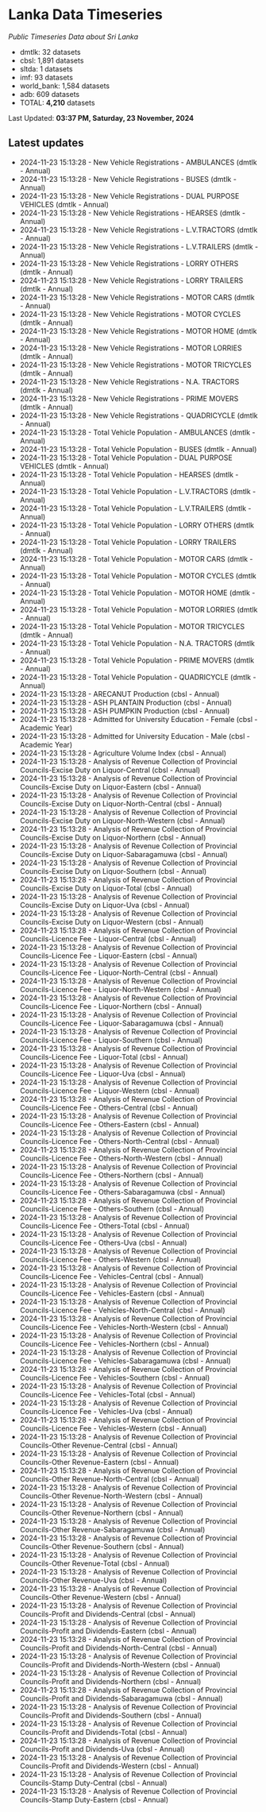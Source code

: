 # Lanka Data Timeseries
*Public Timeseries Data about Sri Lanka*

* dmtlk: 32 datasets
* cbsl: 1,891 datasets
* sltda: 1 datasets
* imf: 93 datasets
* world_bank: 1,584 datasets
* adb: 609 datasets
* TOTAL: **4,210** datasets

Last Updated: **03:37 PM, Saturday, 23 November, 2024**

## Latest updates

* 2024-11-23 15:13:28 - New Vehicle Registrations - AMBULANCES (dmtlk - Annual)
* 2024-11-23 15:13:28 - New Vehicle Registrations - BUSES (dmtlk - Annual)
* 2024-11-23 15:13:28 - New Vehicle Registrations - DUAL PURPOSE VEHICLES (dmtlk - Annual)
* 2024-11-23 15:13:28 - New Vehicle Registrations - HEARSES (dmtlk - Annual)
* 2024-11-23 15:13:28 - New Vehicle Registrations - L.V.TRACTORS (dmtlk - Annual)
* 2024-11-23 15:13:28 - New Vehicle Registrations - L.V.TRAILERS (dmtlk - Annual)
* 2024-11-23 15:13:28 - New Vehicle Registrations - LORRY OTHERS (dmtlk - Annual)
* 2024-11-23 15:13:28 - New Vehicle Registrations - LORRY TRAILERS (dmtlk - Annual)
* 2024-11-23 15:13:28 - New Vehicle Registrations - MOTOR CARS (dmtlk - Annual)
* 2024-11-23 15:13:28 - New Vehicle Registrations - MOTOR CYCLES (dmtlk - Annual)
* 2024-11-23 15:13:28 - New Vehicle Registrations - MOTOR HOME (dmtlk - Annual)
* 2024-11-23 15:13:28 - New Vehicle Registrations - MOTOR LORRIES (dmtlk - Annual)
* 2024-11-23 15:13:28 - New Vehicle Registrations - MOTOR TRICYCLES (dmtlk - Annual)
* 2024-11-23 15:13:28 - New Vehicle Registrations - N.A. TRACTORS (dmtlk - Annual)
* 2024-11-23 15:13:28 - New Vehicle Registrations - PRIME MOVERS (dmtlk - Annual)
* 2024-11-23 15:13:28 - New Vehicle Registrations - QUADRICYCLE (dmtlk - Annual)
* 2024-11-23 15:13:28 - Total Vehicle Population - AMBULANCES (dmtlk - Annual)
* 2024-11-23 15:13:28 - Total Vehicle Population - BUSES (dmtlk - Annual)
* 2024-11-23 15:13:28 - Total Vehicle Population - DUAL PURPOSE VEHICLES (dmtlk - Annual)
* 2024-11-23 15:13:28 - Total Vehicle Population - HEARSES (dmtlk - Annual)
* 2024-11-23 15:13:28 - Total Vehicle Population - L.V.TRACTORS (dmtlk - Annual)
* 2024-11-23 15:13:28 - Total Vehicle Population - L.V.TRAILERS (dmtlk - Annual)
* 2024-11-23 15:13:28 - Total Vehicle Population - LORRY OTHERS (dmtlk - Annual)
* 2024-11-23 15:13:28 - Total Vehicle Population - LORRY TRAILERS (dmtlk - Annual)
* 2024-11-23 15:13:28 - Total Vehicle Population - MOTOR CARS (dmtlk - Annual)
* 2024-11-23 15:13:28 - Total Vehicle Population - MOTOR CYCLES (dmtlk - Annual)
* 2024-11-23 15:13:28 - Total Vehicle Population - MOTOR HOME (dmtlk - Annual)
* 2024-11-23 15:13:28 - Total Vehicle Population - MOTOR LORRIES (dmtlk - Annual)
* 2024-11-23 15:13:28 - Total Vehicle Population - MOTOR TRICYCLES (dmtlk - Annual)
* 2024-11-23 15:13:28 - Total Vehicle Population - N.A. TRACTORS (dmtlk - Annual)
* 2024-11-23 15:13:28 - Total Vehicle Population - PRIME MOVERS (dmtlk - Annual)
* 2024-11-23 15:13:28 - Total Vehicle Population - QUADRICYCLE (dmtlk - Annual)
* 2024-11-23 15:13:28 - ARECANUT Production (cbsl - Annual)
* 2024-11-23 15:13:28 - ASH PLANTAIN Production (cbsl - Annual)
* 2024-11-23 15:13:28 - ASH PUMPKIN Production (cbsl - Annual)
* 2024-11-23 15:13:28 - Admitted for University Education - Female (cbsl - Academic Year)
* 2024-11-23 15:13:28 - Admitted for University Education - Male (cbsl - Academic Year)
* 2024-11-23 15:13:28 - Agriculture Volume Index (cbsl - Annual)
* 2024-11-23 15:13:28 - Analysis of Revenue Collection of Provincial Councils-Excise Duty on Liquor-Central (cbsl - Annual)
* 2024-11-23 15:13:28 - Analysis of Revenue Collection of Provincial Councils-Excise Duty on Liquor-Eastern (cbsl - Annual)
* 2024-11-23 15:13:28 - Analysis of Revenue Collection of Provincial Councils-Excise Duty on Liquor-North-Central (cbsl - Annual)
* 2024-11-23 15:13:28 - Analysis of Revenue Collection of Provincial Councils-Excise Duty on Liquor-North-Western (cbsl - Annual)
* 2024-11-23 15:13:28 - Analysis of Revenue Collection of Provincial Councils-Excise Duty on Liquor-Northern (cbsl - Annual)
* 2024-11-23 15:13:28 - Analysis of Revenue Collection of Provincial Councils-Excise Duty on Liquor-Sabaragamuwa (cbsl - Annual)
* 2024-11-23 15:13:28 - Analysis of Revenue Collection of Provincial Councils-Excise Duty on Liquor-Southern (cbsl - Annual)
* 2024-11-23 15:13:28 - Analysis of Revenue Collection of Provincial Councils-Excise Duty on Liquor-Total (cbsl - Annual)
* 2024-11-23 15:13:28 - Analysis of Revenue Collection of Provincial Councils-Excise Duty on Liquor-Uva (cbsl - Annual)
* 2024-11-23 15:13:28 - Analysis of Revenue Collection of Provincial Councils-Excise Duty on Liquor-Western (cbsl - Annual)
* 2024-11-23 15:13:28 - Analysis of Revenue Collection of Provincial Councils-Licence Fee - Liquor-Central (cbsl - Annual)
* 2024-11-23 15:13:28 - Analysis of Revenue Collection of Provincial Councils-Licence Fee - Liquor-Eastern (cbsl - Annual)
* 2024-11-23 15:13:28 - Analysis of Revenue Collection of Provincial Councils-Licence Fee - Liquor-North-Central (cbsl - Annual)
* 2024-11-23 15:13:28 - Analysis of Revenue Collection of Provincial Councils-Licence Fee - Liquor-North-Western (cbsl - Annual)
* 2024-11-23 15:13:28 - Analysis of Revenue Collection of Provincial Councils-Licence Fee - Liquor-Northern (cbsl - Annual)
* 2024-11-23 15:13:28 - Analysis of Revenue Collection of Provincial Councils-Licence Fee - Liquor-Sabaragamuwa (cbsl - Annual)
* 2024-11-23 15:13:28 - Analysis of Revenue Collection of Provincial Councils-Licence Fee - Liquor-Southern (cbsl - Annual)
* 2024-11-23 15:13:28 - Analysis of Revenue Collection of Provincial Councils-Licence Fee - Liquor-Total (cbsl - Annual)
* 2024-11-23 15:13:28 - Analysis of Revenue Collection of Provincial Councils-Licence Fee - Liquor-Uva (cbsl - Annual)
* 2024-11-23 15:13:28 - Analysis of Revenue Collection of Provincial Councils-Licence Fee - Liquor-Western (cbsl - Annual)
* 2024-11-23 15:13:28 - Analysis of Revenue Collection of Provincial Councils-Licence Fee - Others-Central (cbsl - Annual)
* 2024-11-23 15:13:28 - Analysis of Revenue Collection of Provincial Councils-Licence Fee - Others-Eastern (cbsl - Annual)
* 2024-11-23 15:13:28 - Analysis of Revenue Collection of Provincial Councils-Licence Fee - Others-North-Central (cbsl - Annual)
* 2024-11-23 15:13:28 - Analysis of Revenue Collection of Provincial Councils-Licence Fee - Others-North-Western (cbsl - Annual)
* 2024-11-23 15:13:28 - Analysis of Revenue Collection of Provincial Councils-Licence Fee - Others-Northern (cbsl - Annual)
* 2024-11-23 15:13:28 - Analysis of Revenue Collection of Provincial Councils-Licence Fee - Others-Sabaragamuwa (cbsl - Annual)
* 2024-11-23 15:13:28 - Analysis of Revenue Collection of Provincial Councils-Licence Fee - Others-Southern (cbsl - Annual)
* 2024-11-23 15:13:28 - Analysis of Revenue Collection of Provincial Councils-Licence Fee - Others-Total (cbsl - Annual)
* 2024-11-23 15:13:28 - Analysis of Revenue Collection of Provincial Councils-Licence Fee - Others-Uva (cbsl - Annual)
* 2024-11-23 15:13:28 - Analysis of Revenue Collection of Provincial Councils-Licence Fee - Others-Western (cbsl - Annual)
* 2024-11-23 15:13:28 - Analysis of Revenue Collection of Provincial Councils-Licence Fee - Vehicles-Central (cbsl - Annual)
* 2024-11-23 15:13:28 - Analysis of Revenue Collection of Provincial Councils-Licence Fee - Vehicles-Eastern (cbsl - Annual)
* 2024-11-23 15:13:28 - Analysis of Revenue Collection of Provincial Councils-Licence Fee - Vehicles-North-Central (cbsl - Annual)
* 2024-11-23 15:13:28 - Analysis of Revenue Collection of Provincial Councils-Licence Fee - Vehicles-North-Western (cbsl - Annual)
* 2024-11-23 15:13:28 - Analysis of Revenue Collection of Provincial Councils-Licence Fee - Vehicles-Northern (cbsl - Annual)
* 2024-11-23 15:13:28 - Analysis of Revenue Collection of Provincial Councils-Licence Fee - Vehicles-Sabaragamuwa (cbsl - Annual)
* 2024-11-23 15:13:28 - Analysis of Revenue Collection of Provincial Councils-Licence Fee - Vehicles-Southern (cbsl - Annual)
* 2024-11-23 15:13:28 - Analysis of Revenue Collection of Provincial Councils-Licence Fee - Vehicles-Total (cbsl - Annual)
* 2024-11-23 15:13:28 - Analysis of Revenue Collection of Provincial Councils-Licence Fee - Vehicles-Uva (cbsl - Annual)
* 2024-11-23 15:13:28 - Analysis of Revenue Collection of Provincial Councils-Licence Fee - Vehicles-Western (cbsl - Annual)
* 2024-11-23 15:13:28 - Analysis of Revenue Collection of Provincial Councils-Other Revenue-Central (cbsl - Annual)
* 2024-11-23 15:13:28 - Analysis of Revenue Collection of Provincial Councils-Other Revenue-Eastern (cbsl - Annual)
* 2024-11-23 15:13:28 - Analysis of Revenue Collection of Provincial Councils-Other Revenue-North-Central (cbsl - Annual)
* 2024-11-23 15:13:28 - Analysis of Revenue Collection of Provincial Councils-Other Revenue-North-Western (cbsl - Annual)
* 2024-11-23 15:13:28 - Analysis of Revenue Collection of Provincial Councils-Other Revenue-Northern (cbsl - Annual)
* 2024-11-23 15:13:28 - Analysis of Revenue Collection of Provincial Councils-Other Revenue-Sabaragamuwa (cbsl - Annual)
* 2024-11-23 15:13:28 - Analysis of Revenue Collection of Provincial Councils-Other Revenue-Southern (cbsl - Annual)
* 2024-11-23 15:13:28 - Analysis of Revenue Collection of Provincial Councils-Other Revenue-Total (cbsl - Annual)
* 2024-11-23 15:13:28 - Analysis of Revenue Collection of Provincial Councils-Other Revenue-Uva (cbsl - Annual)
* 2024-11-23 15:13:28 - Analysis of Revenue Collection of Provincial Councils-Other Revenue-Western (cbsl - Annual)
* 2024-11-23 15:13:28 - Analysis of Revenue Collection of Provincial Councils-Profit and Dividends-Central (cbsl - Annual)
* 2024-11-23 15:13:28 - Analysis of Revenue Collection of Provincial Councils-Profit and Dividends-Eastern (cbsl - Annual)
* 2024-11-23 15:13:28 - Analysis of Revenue Collection of Provincial Councils-Profit and Dividends-North-Central (cbsl - Annual)
* 2024-11-23 15:13:28 - Analysis of Revenue Collection of Provincial Councils-Profit and Dividends-North-Western (cbsl - Annual)
* 2024-11-23 15:13:28 - Analysis of Revenue Collection of Provincial Councils-Profit and Dividends-Northern (cbsl - Annual)
* 2024-11-23 15:13:28 - Analysis of Revenue Collection of Provincial Councils-Profit and Dividends-Sabaragamuwa (cbsl - Annual)
* 2024-11-23 15:13:28 - Analysis of Revenue Collection of Provincial Councils-Profit and Dividends-Southern (cbsl - Annual)
* 2024-11-23 15:13:28 - Analysis of Revenue Collection of Provincial Councils-Profit and Dividends-Total (cbsl - Annual)
* 2024-11-23 15:13:28 - Analysis of Revenue Collection of Provincial Councils-Profit and Dividends-Uva (cbsl - Annual)
* 2024-11-23 15:13:28 - Analysis of Revenue Collection of Provincial Councils-Profit and Dividends-Western (cbsl - Annual)
* 2024-11-23 15:13:28 - Analysis of Revenue Collection of Provincial Councils-Stamp Duty-Central (cbsl - Annual)
* 2024-11-23 15:13:28 - Analysis of Revenue Collection of Provincial Councils-Stamp Duty-Eastern (cbsl - Annual)